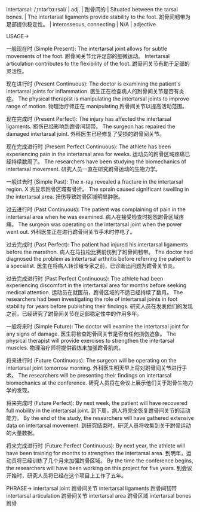 intertarsal: /ˌɪntərˈtɑːrsəl/ | adj. | 跗骨间的 | Situated between the tarsal bones. | The intertarsal ligaments provide stability to the foot.  跗骨间韧带为足部提供稳定性。 |  interosseous, connecting | N/A | adjective


USAGE->

一般现在时 (Simple Present):
The intertarsal joint allows for subtle movements of the foot. 跗骨间关节允许足部的细微运动。
Intertarsal articulation contributes to the flexibility of the foot. 跗骨间关节有助于足部的灵活性。

现在进行时 (Present Continuous):
The doctor is examining the patient's intertarsal joints for inflammation. 医生正在检查病人的跗骨间关节是否有炎症。
The physical therapist is manipulating the intertarsal joints to improve range of motion. 物理治疗师正在 manipulating 跗骨间关节以提高活动范围。


现在完成时 (Present Perfect):
The injury has affected the intertarsal ligaments. 损伤已经影响到跗骨间韧带。
The surgeon has repaired the damaged intertarsal joint. 外科医生已经修复了受损的跗骨间关节。


现在完成进行时 (Present Perfect Continuous):
The athlete has been experiencing pain in the intertarsal area for weeks.  运动员的跗骨区域疼痛已经持续数周了。
The researchers have been studying the biomechanics of intertarsal movement. 研究人员一直在研究跗骨运动的生物力学。


一般过去时 (Simple Past):
The x-ray revealed a fracture in the intertarsal region. X 光显示跗骨区域有骨折。
The sprain caused significant swelling in the intertarsal area. 扭伤导致跗骨区域明显肿胀。


过去进行时 (Past Continuous):
The patient was complaining of pain in the intertarsal area when he was examined. 病人在接受检查时抱怨跗骨区域疼痛。
The surgeon was operating on the intertarsal joint when the power went out. 外科医生正在进行跗骨间关节手术时停电了。


过去完成时 (Past Perfect):
The patient had injured his intertarsal ligaments before the marathon. 病人在马拉松比赛前伤到了跗骨间韧带。
The doctor had diagnosed the problem as intertarsal arthritis before referring the patient to a specialist. 医生在将病人转诊给专家之前，已诊断出问题为跗骨关节炎。


过去完成进行时 (Past Perfect Continuous):
The athlete had been experiencing discomfort in the intertarsal area for months before seeking medical attention. 运动员在就医前，跗骨区域的不适已经持续了数月。
The researchers had been investigating the role of intertarsal joints in foot stability for years before publishing their findings. 研究人员在发表他们的发现之前，已经研究了跗骨间关节在足部稳定性中的作用多年。


一般将来时 (Simple Future):
The doctor will examine the intertarsal joint for any signs of damage. 医生将检查跗骨间关节是否有任何损伤迹象。
The physical therapist will provide exercises to strengthen the intertarsal muscles. 物理治疗师将提供锻炼来加强跗骨肌肉。


将来进行时 (Future Continuous):
The surgeon will be operating on the intertarsal joint tomorrow morning. 外科医生明天早上将对跗骨间关节进行手术。
The researchers will be presenting their findings on intertarsal biomechanics at the conference. 研究人员将在会议上展示他们关于跗骨生物力学的发现。


将来完成时 (Future Perfect):
By next week, the patient will have recovered full mobility in the intertarsal joint. 到下周，病人将完全恢复跗骨间关节的活动能力。
By the end of the study, the researchers will have gathered extensive data on intertarsal movement. 到研究结束时，研究人员将收集到关于跗骨运动的大量数据。


将来完成进行时 (Future Perfect Continuous):
By next year, the athlete will have been training for months to strengthen the intertarsal area. 到明年，运动员将已经训练了几个月来加强跗骨区域。
By the time the conference begins, the researchers will have been working on this project for five years. 到会议开始时，研究人员将已经在这个项目上工作了五年。


PHRASE->
intertarsal joint 跗骨间关节
intertarsal ligaments 跗骨间韧带
intertarsal articulation 跗骨间关节
intertarsal area 跗骨区域
intertarsal bones 跗骨
